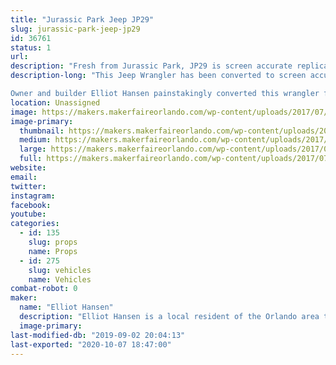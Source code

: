 ```yaml
---
title: "Jurassic Park Jeep JP29"
slug: jurassic-park-jeep-jp29
id: 36761
status: 1
url: 
description: "Fresh from Jurassic Park, JP29 is screen accurate replica built by a local Jurassic Park fan and movie car aficionado. "
description-long: "This Jeep Wrangler has been converted to screen accurate Jurassic Park livery by and matches that of the JP29 seen in the original release of Jurassic Park. Some fans may notice in the latest Jurassic Park Movie that JP29 makes an appearance as well!

Owner and builder Elliot Hansen painstakingly converted this wrangler from stock configuration in the matter of months. With a refreshed interior, new top, correct wheels and even badging the jeep is ready to escort guests at Jurassic Park."
location: Unassigned
image: https://makers.makerfaireorlando.com/wp-content/uploads/2017/07/IMG_1258.jpg
image-primary:
  thumbnail: https://makers.makerfaireorlando.com/wp-content/uploads/2017/07/IMG_1258-150x150.jpg
  medium: https://makers.makerfaireorlando.com/wp-content/uploads/2017/07/IMG_1258-300x225.jpg
  large: https://makers.makerfaireorlando.com/wp-content/uploads/2017/07/IMG_1258.jpg
  full: https://makers.makerfaireorlando.com/wp-content/uploads/2017/07/IMG_1258.jpg
website: 
email: 
twitter: 
instagram: 
facebook: 
youtube: 
categories:
  - id: 135
    slug: props
    name: Props
  - id: 275
    slug: vehicles
    name: Vehicles
combat-robot: 0
maker:
  name: "Elliot Hansen"
  description: "Elliot Hansen is a local resident of the Orlando area that has turned his Delores DMC-12 into his all time favorite movie car, Doc Brown's Time Machine. It features many screen accurate details, from the ever popular Flux Capacitor even down to the smallest of details that only a fan of back to the future would notice. He has spent a few years collecting the parts needed for the conversion and spent a few months finally putting it all together in 2016. "
  image-primary: 
last-modified-db: "2019-09-02 20:04:13"
last-exported: "2020-10-07 18:47:00"
---
```

